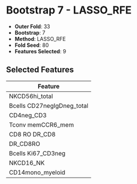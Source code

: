 # Bootstrap 7 - LASSO_RFE

- **Outer Fold**: 33
- **Bootstrap**: 7
- **Method**: LASSO_RFE
- **Fold Seed**: 80
- **Features Selected**: 9

## Selected Features

| Feature |
|---------|
| NKCD56hi_total |
| Bcells CD27negIgDneg_total |
| CD4neg_CD3 |
| Tconv memCCR6_mem |
| CD8 RO DR_CD8 |
| DR_CD8RO |
| Bcells Ki67_CD3neg |
| NKCD16_NK |
| CD14mono_myeloid |
